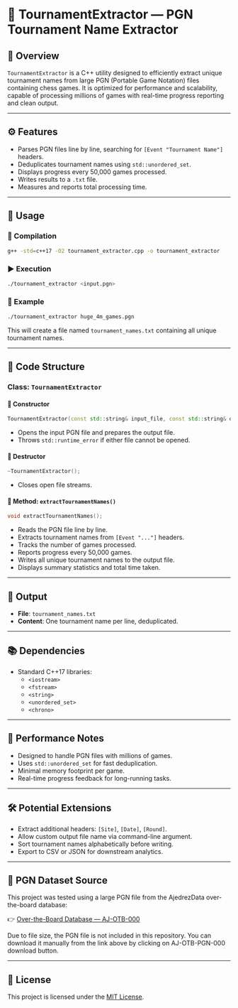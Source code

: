 # 🎯 TournamentExtractor — PGN Tournament Name Extractor

## 📘 Overview
`TournamentExtractor` is a C++ utility designed to efficiently extract unique tournament names from large PGN (Portable Game Notation) files containing chess games. It is optimized for performance and scalability, capable of processing millions of games with real-time progress reporting and clean output.

---

## ⚙️ Features
- Parses PGN files line by line, searching for `[Event "Tournament Name"]` headers.
- Deduplicates tournament names using `std::unordered_set`.
- Displays progress every 50,000 games processed.
- Writes results to a `.txt` file.
- Measures and reports total processing time.

---

## 🚀 Usage

### 🔧 Compilation
```bash
g++ -std=c++17 -O2 tournament_extractor.cpp -o tournament_extractor
```

### ▶️ Execution
```bash
./tournament_extractor <input.pgn>
```

### 📌 Example
```bash
./tournament_extractor huge_4m_games.pgn
```

This will create a file named `tournament_names.txt` containing all unique tournament names.

---

## 🧩 Code Structure

### Class: `TournamentExtractor`

#### 🔹 Constructor
```cpp
TournamentExtractor(const std::string& input_file, const std::string& output_file_name);
```
- Opens the input PGN file and prepares the output file.
- Throws `std::runtime_error` if either file cannot be opened.

#### 🔹 Destructor
```cpp
~TournamentExtractor();
```
- Closes open file streams.

#### 🔹 Method: `extractTournamentNames()`
```cpp
void extractTournamentNames();
```
- Reads the PGN file line by line.
- Extracts tournament names from `[Event "..."]` headers.
- Tracks the number of games processed.
- Reports progress every 50,000 games.
- Writes all unique tournament names to the output file.
- Displays summary statistics and total time taken.

---

## 📄 Output

- **File**: `tournament_names.txt`
- **Content**: One tournament name per line, deduplicated.

---

## 📚 Dependencies
- Standard C++17 libraries:
  - `<iostream>`
  - `<fstream>`
  - `<string>`
  - `<unordered_set>`
  - `<chrono>`

---

## 🧠 Performance Notes
- Designed to handle PGN files with millions of games.
- Uses `std::unordered_set` for fast deduplication.
- Minimal memory footprint per game.
- Real-time progress feedback for long-running tasks.

---

## 🛠 Potential Extensions
- Extract additional headers: `[Site]`, `[Date]`, `[Round]`.
- Allow custom output file name via command-line argument.
- Sort tournament names alphabetically before writing.
- Export to CSV or JSON for downstream analytics.

---
## 📂 PGN Dataset Source

This project was tested using a large PGN file from the AjedrezData over-the-board database:

👉 [Over-the-Board Database — AJ-OTB-000](https://ajedrezdata.com/databases/otb/over-the-board-database-aj-otb-000/)

Due to file size, the PGN file is not included in this repository. You can download it manually from the link above by clicking on AJ-OTB-PGN-000 download button.

---
## 📄 License
This project is licensed under the [MIT License](LICENSE).
